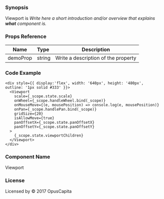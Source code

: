 ### Synopsis

Viewport is 
*Write here a short introduction and/or overview that explains **what** component is.*

### Props Reference

| Name                           | Type                    | Description                                                 |
| ------------------------------ | :---------------------- | ----------------------------------------------------------- |
| demoProp                       | string                  | Write a description of the property                         |

### Code Example

```
<div style={{ display:'flex', width: '640px', height: '480px', outline: '1px solid #333' }}>
  <Viewport
    scale={_scope.state.scale}
    onWheel={_scope.handleWheel.bind(_scope)}
    onMouseMove={(e, mousePosition) => console.log(e, mousePosition)}
    onPan={_scope.handlePan.bind(_scope)}
    gridSize={20}
    isAllowMove={true}
    panOffsetX={_scope.state.panOffsetX}
    panOffsetY={_scope.state.panOffsetY}
  >
    {_scope.state.viewportChildren}
  </Viewport>
</div>
```

### Component Name

Viewport

### License

Licensed by © 2017 OpusCapita

